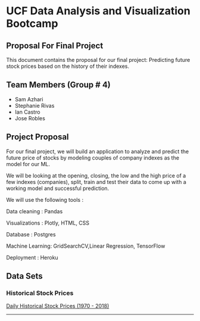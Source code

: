 # UCF Data Analysis and Visualization Bootcamp 

## Proposal For Final Project 

This document contains the proposal for our final project: Predicting future stock prices based on the history of their indexes. 


## Team Members (Group # 4) 
* Sam Azhari
* Stephanie Rivas
* Ian Castro
* Jose Robles


## Project Proposal

For our final project, we will build an application to analyze and predict the future price of stocks by modeling couples of company indexes as the model for our ML. 

We will be looking at the opening, closing, the low and the high price of a few indexes (companies), split, train and test their data to come up with a working model and successful prediction.

We will use the following tools : 

Data cleaning : Pandas

Visualizations : Plotly, HTML, CSS

Database : Postgres

Machine Learning: GridSearchCV,Linear Regression, TensorFlow

Deployment : Heroku


## Data Sets

### Historical Stock Prices

[Daily Historical Stock Prices (1970 - 2018)](https://www.kaggle.com/ehallmar/daily-historical-stock-prices-1970-2018)

[]()

[]()

[]()

[]()


---


